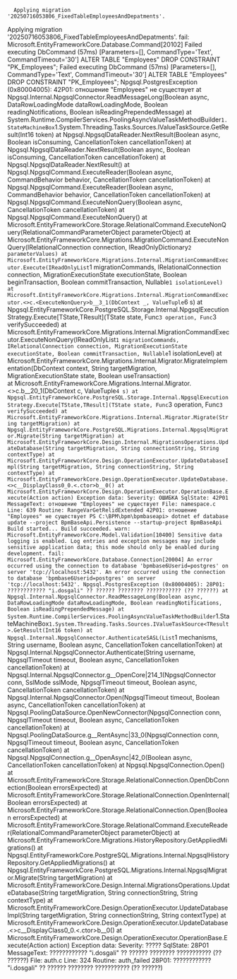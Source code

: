       Applying migration '20250716053806_FixedTableEmployeesAndDepatments'.
Applying migration '20250716053806_FixedTableEmployeesAndDepatments'.
fail: Microsoft.EntityFrameworkCore.Database.Command[20102]
      Failed executing DbCommand (57ms) [Parameters=[], CommandType='Text', CommandTimeout='30']
      ALTER TABLE "Employees" DROP CONSTRAINT "PK_Employees";
Failed executing DbCommand (57ms) [Parameters=[], CommandType='Text', CommandTimeout='30']
ALTER TABLE "Employees" DROP CONSTRAINT "PK_Employees";
Npgsql.PostgresException (0x80004005): 42P01: отношение "Employees" не существует
   at Npgsql.Internal.NpgsqlConnector.ReadMessageLong(Boolean async, DataRowLoadingMode dataRowLoadingMode, Boolean readingNotifications, Boolean isReadingPrependedMessage)
   at System.Runtime.CompilerServices.PoolingAsyncValueTaskMethodBuilder`1.StateMachineBox`1.System.Threading.Tasks.Sources.IValueTaskSource<TResult>.GetResult(Int16 token)
   at Npgsql.NpgsqlDataReader.NextResult(Boolean async, Boolean isConsuming, CancellationToken cancellationToken)
   at Npgsql.NpgsqlDataReader.NextResult(Boolean async, Boolean isConsuming, CancellationToken cancellationToken)
   at Npgsql.NpgsqlDataReader.NextResult()
   at Npgsql.NpgsqlCommand.ExecuteReader(Boolean async, CommandBehavior behavior, CancellationToken cancellationToken)
   at Npgsql.NpgsqlCommand.ExecuteReader(Boolean async, CommandBehavior behavior, CancellationToken cancellationToken)
   at Npgsql.NpgsqlCommand.ExecuteNonQuery(Boolean async, CancellationToken cancellationToken)
   at Npgsql.NpgsqlCommand.ExecuteNonQuery()
   at Microsoft.EntityFrameworkCore.Storage.RelationalCommand.ExecuteNonQuery(RelationalCommandParameterObject parameterObject)
   at Microsoft.EntityFrameworkCore.Migrations.MigrationCommand.ExecuteNonQuery(IRelationalConnection connection, IReadOnlyDictionary`2 parameterValues)
   at Microsoft.EntityFrameworkCore.Migrations.Internal.MigrationCommandExecutor.Execute(IReadOnlyList`1 migrationCommands, IRelationalConnection connection, MigrationExecutionState executionState, Boolean beginTransaction, Boolean commitTransaction, Nullable`1 isolationLevel)
   at Microsoft.EntityFrameworkCore.Migrations.Internal.MigrationCommandExecutor.<>c.<ExecuteNonQuery>b__3_1(DbContext _, ValueTuple`6 s)
   at Npgsql.EntityFrameworkCore.PostgreSQL.Storage.Internal.NpgsqlExecutionStrategy.Execute[TState,TResult](TState state, Func`3 operation, Func`3 verifySucceeded)
   at Microsoft.EntityFrameworkCore.Migrations.Internal.MigrationCommandExecutor.ExecuteNonQuery(IReadOnlyList`1 migrationCommands, IRelationalConnection connection, MigrationExecutionState executionState, Boolean commitTransaction, Nullable`1 isolationLevel)
   at Microsoft.EntityFrameworkCore.Migrations.Internal.Migrator.MigrateImplementation(DbContext context, String targetMigration, MigrationExecutionState state, Boolean useTransaction)    
   at Microsoft.EntityFrameworkCore.Migrations.Internal.Migrator.<>c.<Migrate>b__20_1(DbContext c, ValueTuple`4 s)
   at Npgsql.EntityFrameworkCore.PostgreSQL.Storage.Internal.NpgsqlExecutionStrategy.Execute[TState,TResult](TState state, Func`3 operation, Func`3 verifySucceeded)
   at Microsoft.EntityFrameworkCore.Migrations.Internal.Migrator.Migrate(String targetMigration)
   at Npgsql.EntityFrameworkCore.PostgreSQL.Migrations.Internal.NpgsqlMigrator.Migrate(String targetMigration)
   at Microsoft.EntityFrameworkCore.Design.Internal.MigrationsOperations.UpdateDatabase(String targetMigration, String connectionString, String contextType)
   at Microsoft.EntityFrameworkCore.Design.OperationExecutor.UpdateDatabaseImpl(String targetMigration, String connectionString, String contextType)
   at Microsoft.EntityFrameworkCore.Design.OperationExecutor.UpdateDatabase.<>c__DisplayClass0_0.<.ctor>b__0()
   at Microsoft.EntityFrameworkCore.Design.OperationExecutor.OperationBase.Execute(Action action)
  Exception data:
    Severity: ОШИБКА
    SqlState: 42P01
    MessageText: отношение "Employees" не существует
    File: namespace.c
    Line: 639
    Routine: RangeVarGetRelidExtended
42P01: отношение "Employees" не существует
PS C:\BPM\bpm\bpmbaseapi> dotnet ef database update --project BpmBaseApi.Persistence --startup-project BpmBaseApi
Build started...
Build succeeded.
warn: Microsoft.EntityFrameworkCore.Model.Validation[10400]
      Sensitive data logging is enabled. Log entries and exception messages may include sensitive application data; this mode should only be enabled during development.
fail: Microsoft.EntityFrameworkCore.Database.Connection[20004]
      An error occurred using the connection to database 'bpmbase6Userid=postgres' on server 'tcp://localhost:5432'.
An error occurred using the connection to database 'bpmbase6Userid=postgres' on server 'tcp://localhost:5432'.
Npgsql.PostgresException (0x80004005): 28P01: ???????????? "i.dosgali" ?? ?????? ???????? ??????????? (?? ??????)
   at Npgsql.Internal.NpgsqlConnector.ReadMessageLong(Boolean async, DataRowLoadingMode dataRowLoadingMode, Boolean readingNotifications, Boolean isReadingPrependedMessage)
   at System.Runtime.CompilerServices.PoolingAsyncValueTaskMethodBuilder`1.StateMachineBox`1.System.Threading.Tasks.Sources.IValueTaskSource<TResult>.GetResult(Int16 token)
   at Npgsql.Internal.NpgsqlConnector.AuthenticateSASL(List`1 mechanisms, String username, Boolean async, CancellationToken cancellationToken)
   at Npgsql.Internal.NpgsqlConnector.Authenticate(String username, NpgsqlTimeout timeout, Boolean async, CancellationToken cancellationToken)
   at Npgsql.Internal.NpgsqlConnector.<Open>g__OpenCore|214_1(NpgsqlConnector conn, SslMode sslMode, NpgsqlTimeout timeout, Boolean async, CancellationToken cancellationToken)
   at Npgsql.Internal.NpgsqlConnector.Open(NpgsqlTimeout timeout, Boolean async, CancellationToken cancellationToken)
   at Npgsql.PoolingDataSource.OpenNewConnector(NpgsqlConnection conn, NpgsqlTimeout timeout, Boolean async, CancellationToken cancellationToken)
   at Npgsql.PoolingDataSource.<Get>g__RentAsync|33_0(NpgsqlConnection conn, NpgsqlTimeout timeout, Boolean async, CancellationToken cancellationToken)
   at Npgsql.NpgsqlConnection.<Open>g__OpenAsync|42_0(Boolean async, CancellationToken cancellationToken)
   at Npgsql.NpgsqlConnection.Open()
   at Microsoft.EntityFrameworkCore.Storage.RelationalConnection.OpenDbConnection(Boolean errorsExpected)
   at Microsoft.EntityFrameworkCore.Storage.RelationalConnection.OpenInternal(Boolean errorsExpected)
   at Microsoft.EntityFrameworkCore.Storage.RelationalConnection.Open(Boolean errorsExpected)
   at Microsoft.EntityFrameworkCore.Storage.RelationalCommand.ExecuteReader(RelationalCommandParameterObject parameterObject)
   at Microsoft.EntityFrameworkCore.Migrations.HistoryRepository.GetAppliedMigrations()
   at Npgsql.EntityFrameworkCore.PostgreSQL.Migrations.Internal.NpgsqlHistoryRepository.GetAppliedMigrations()
   at Npgsql.EntityFrameworkCore.PostgreSQL.Migrations.Internal.NpgsqlMigrator.Migrate(String targetMigration)
   at Microsoft.EntityFrameworkCore.Design.Internal.MigrationsOperations.UpdateDatabase(String targetMigration, String connectionString, String contextType)
   at Microsoft.EntityFrameworkCore.Design.OperationExecutor.UpdateDatabaseImpl(String targetMigration, String connectionString, String contextType)
   at Microsoft.EntityFrameworkCore.Design.OperationExecutor.UpdateDatabase.<>c__DisplayClass0_0.<.ctor>b__0()
   at Microsoft.EntityFrameworkCore.Design.OperationExecutor.OperationBase.Execute(Action action)
  Exception data:
    Severity: ?????
    SqlState: 28P01
    MessageText: ???????????? "i.dosgali" ?? ?????? ???????? ??????????? (?? ??????)
    File: auth.c
    Line: 324
    Routine: auth_failed
28P01: ???????????? "i.dosgali" ?? ?????? ???????? ??????????? (?? ??????)
